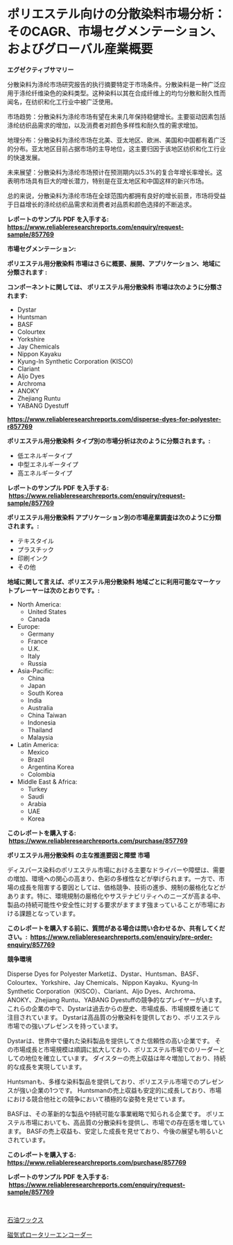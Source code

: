 <p><h1>ポリエステル向けの分散染料市場分析：そのCAGR、市場セグメンテーション、およびグローバル産業概要</h1></p><p><strong>エグゼクティブサマリー</strong></p>
<p><p>分散染料为涤纶市场研究报告的执行摘要特定于市场条件。分散染料是一种广泛应用于涤纶纤维染色的染料类型。这种染料以其在合成纤维上的均匀分散和耐久性而闻名，在纺织和化工行业中被广泛使用。</p><p>市场趋势：分散染料为涤纶市场有望在未来几年保持稳健增长。主要驱动因素包括涤纶纺织品需求的增加，以及消费者对颜色多样性和耐久性的需求增加。</p><p>地理分布：分散染料为涤纶市场在北美、亚太地区、欧洲、美国和中国都有着广泛的分布。亚太地区目前占据市场的主导地位，这主要归因于该地区纺织和化工行业的快速发展。</p><p>未来展望：分散染料为涤纶市场预计在预测期内以5.3%的复合年增长率增长。这表明市场具有巨大的增长潜力，特别是在亚太地区和中国这样的新兴市场。</p><p>总的来说，分散染料为涤纶市场在全球范围内都拥有良好的增长前景，市场将受益于日益增长的涤纶纺织品需求和消费者对品质和颜色选择的不断追求。</p></p>
<p><strong>レポートのサンプル PDF を入手する: <a href="https://www.reliableresearchreports.com/enquiry/request-sample/857769">https://www.reliableresearchreports.com/enquiry/request-sample/857769</a></strong></p>
<p><strong>市場セグメンテーション:</strong></p>
<p><strong> ポリエステル用分散染料 市場はさらに概要、展開、アプリケーション、地域に分類されます :</strong></p>
<p><strong>コンポーネントに関しては、 ポリエステル用分散染料 市場は次のように分類されます: &nbsp;</strong></p>
<p><ul><li>Dystar</li><li>Huntsman</li><li>BASF</li><li>Colourtex</li><li>Yorkshire</li><li>Jay Chemicals</li><li>Nippon Kayaku</li><li>Kyung-In Synthetic Corporation (KISCO)</li><li>Clariant</li><li>Aljo Dyes</li><li>Archroma</li><li>ANOKY</li><li>Zhejiang Runtu</li><li>YABANG Dyestuff</li></ul></p>
<p><strong><a href="https://www.reliableresearchreports.com/disperse-dyes-for-polyester-r857769">https://www.reliableresearchreports.com/disperse-dyes-for-polyester-r857769</a></strong></p>
<p><strong> ポリエステル用分散染料 タイプ別の市場分析は次のように分類されます。:</strong></p>
<p><ul><li>低エネルギータイプ</li><li>中型エネルギータイプ</li><li>高エネルギータイプ</li></ul></p>
<p><strong>レポートのサンプル PDF を入手する: &nbsp;<a href="https://www.reliableresearchreports.com/enquiry/request-sample/857769">https://www.reliableresearchreports.com/enquiry/request-sample/857769</a></strong></p>
<p><strong> ポリエステル用分散染料 アプリケーション別の市場産業調査は次のように分類されます。:</strong></p>
<p><ul><li>テキスタイル</li><li>プラスチック</li><li>印刷インク</li><li>その他</li></ul></p>
<p><strong>地域に関して言えば、ポリエステル用分散染料 地域ごとに利用可能なマーケットプレーヤーは次のとおりです。:</strong></p>
<p><ul>
    <li>
        North America:
        <ul>
            <li>United States</li>
            <li>Canada</li>
        </ul>
    </li>
    <li>
        Europe:
        <ul>
            <li>Germany</li>
            <li>France</li>
            <li>U.K.</li>
            <li>Italy</li>
            <li>Russia</li>
        </ul>
    </li>
    <li>
        Asia-Pacific:
        <ul>
            <li>China</li>
            <li>Japan</li>
            <li>South Korea</li>
            <li>India</li>
            <li>Australia</li>
            <li>China Taiwan</li>
            <li>Indonesia</li>
            <li>Thailand</li>
            <li>Malaysia</li>
        </ul>
    </li>
    <li>
        Latin America:
        <ul>
            <li>Mexico</li>
            <li>Brazil</li>
            <li>Argentina Korea</li>
            <li>Colombia</li>
        </ul>
    </li>
    <li>
        Middle East & Africa:
        <ul>
            <li>Turkey</li>
            <li>Saudi</li>
            <li>Arabia</li>
            <li>UAE</li>
            <li>Korea</li>
        </ul>
    </li>
    </ul></p>
<p><strong>このレポートを購入する: &nbsp;<a href="https://www.reliableresearchreports.com/purchase/857769">https://www.reliableresearchreports.com/purchase/857769</a></strong></p>
<p><strong>ポリエステル用分散染料 の主な推進要因と障壁 市場</strong></p>
<p><p>ディスパース染料のポリエステル市場における主要なドライバーや障壁は、需要の増加、環境への関心の高まり、色彩の多様性などが挙げられます。一方で、市場の成長を阻害する要因としては、価格競争、技術の進歩、規制の厳格化などがあります。特に、環境規制の厳格化やサステナビリティへのニーズが高まる中、製品の持続可能性や安全性に対する要求がますます強まっていることが市場における課題となっています。</p></p>
<p><strong>このレポートを購入する前に、質問がある場合は問い合わせるか、共有してください。:&nbsp; <a href="https://www.reliableresearchreports.com/enquiry/pre-order-enquiry/857769">https://www.reliableresearchreports.com/enquiry/pre-order-enquiry/857769</a></strong></p>
<p><strong>競争環境</strong></p>
<p><p>Disperse Dyes for Polyester Marketは、Dystar、Huntsman、BASF、Colourtex、Yorkshire、Jay Chemicals、Nippon Kayaku、Kyung-In Synthetic Corporation（KISCO）、Clariant、Aljo Dyes、Archroma、ANOKY、Zhejiang Runtu、YABANG Dyestuffの競争的なプレイヤーがいます。 これらの企業の中で、Dystarは過去からの歴史、市場成長、市場規模を通じて注目されています。 Dystarは高品質の分散染料を提供しており、ポリエステル市場での強いプレゼンスを持っています。</p><p>Dystarは、世界中で優れた染料製品を提供してきた信頼性の高い企業です。 その市場成長と市場規模は順調に拡大しており、ポリエステル市場でのリーダーとしての地位を確立しています。 ダイスターの売上収益は年々増加しており、持続的な成長を実現しています。</p><p>Huntsmanも、多様な染料製品を提供しており、ポリエステル市場でのプレゼンスが強い企業の1つです。 Huntsmanの売上収益も安定的に成長しており、市場における競合他社との競争において積極的な姿勢を見せています。</p><p>BASFは、その革新的な製品や持続可能な事業戦略で知られる企業です。 ポリエステル市場においても、高品質の分散染料を提供し、市場での存在感を増しています。 BASFの売上収益も、安定した成長を見せており、今後の展望も明るいとされています。</p></p>
<p><strong>このレポートを購入する: &nbsp; <a href="https://www.reliableresearchreports.com/purchase/857769">https://www.reliableresearchreports.com/purchase/857769</a></strong></p>
<p><strong>レポートのサンプル PDF を入手する: &nbsp;<a href="https://www.reliableresearchreports.com/enquiry/request-sample/857769">https://www.reliableresearchreports.com/enquiry/request-sample/857769</a></strong><strong></strong></p>
<p>&nbsp;</p>
<p><p><a href="https://github.com/KaydenJohns1964/Market-Research-Report-List-1/blob/main/511829619305.md">石油ワックス</a></p><p><a href="https://github.com/marbadji/Market-Research-Report-List-1/blob/main/998764619304.md">磁気式ロータリーエンコーダー</a></p></p>